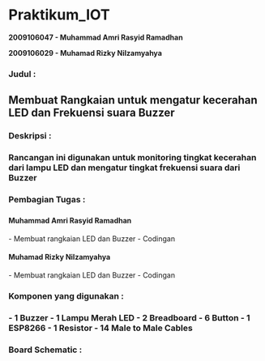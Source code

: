# Praktikum_IOT #

<b>2009106047 - Muhammad Amri Rasyid Ramadhan</b>

<b>2009106029 - Muhamad Rizky Nilzamyahya</b>

<h3>Judul :<h3>
  <h2>Membuat Rangkaian untuk mengatur kecerahan LED dan Frekuensi suara Buzzer</h2>

  
<h3>Deskripsi :<h3>
  Rancangan ini digunakan untuk monitoring tingkat kecerahan dari lampu LED dan mengatur tingkat frekuensi suara dari Buzzer

<h3>Pembagian Tugas :<h3>
<h4>Muhammad Amri Rasyid Ramadhan</h4>
- Membuat rangkaian LED dan Buzzer
- Codingan
<h4>Muhamad Rizky Nilzamyahya</h4>
- Membuat rangkaian LED dan Buzzer
- Codingan
  
<h3>Komponen yang digunakan :<h3>
- 1 Buzzer
- 1 Lampu Merah LED
- 2 Breadboard
- 6 Button
- 1 ESP8266
- 1 Resistor
- 14 Male to Male Cables
  
<h3>Board Schematic :<h3>
